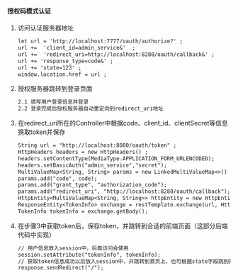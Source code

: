 #### 授权码模式认证
1. 访问认证服务器地址
    ```txt
    let url = 'http://localhost:7777/oauth/authorize?' ;
    url +=  'client_id=admin_service&'  ;
    url +=  'redirect_uri=http://localhost:8280/oauth/callback&' ;
    url += 'response_type=code&' ;
    url += 'state=123' ;
    window.location.href = url ;
    ```
2. 授权服务器跳转到登录页面
    ```txt
    2.1 填写用户登录信息并登录
    2.2 登录完成后授权服务器自动重定向到redirect_uri地址
    ```
3. 在redirect_uri所在的Controller中根据code、client_id、clientSecret等信息换取token并保存
    ```txt
    String url = "http://localhost:8080/oauth/token" ;
    HttpHeaders headers = new HttpHeaders() ;
    headers.setContentType(MediaType.APPLICATION_FORM_URLENCODED);
    headers.setBasicAuth("admin_service","secret");
    MultiValueMap<String, String> params = new LinkedMultiValueMap<>() ;
    params.add("code", code);
    params.add("grant_type", "authorization_code");
    params.add("redirect_uri", "http://localhost:8280/oauth/callback");
    HttpEntity<MultiValueMap<String, String>> httpEntity = new HttpEntity<>(params, headers) ;
    ResponseEntity<TokenInfo> exchange = restTemplate.exchange(url, HttpMethod.POST, httpEntity, TokenInfo.class);
    TokenInfo tokenInfo = exchange.getBody();
    ```
4. 在步骤3中获取token后，保存token，并跳转到合适的前端页面（这部分后端代码中实现）
    ```txt
    // 用户信息放入session中，后面访问会使用
    session.setAttribute("tokenInfo", tokenInfo);
    // 获取token信息成功以后放入session中，并跳转到首页上，也可根据state字段跳到指定页面
    response.sendRedirect("/");
    ```
